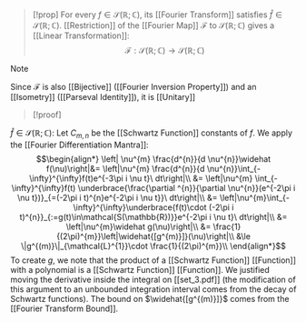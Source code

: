 >[!prop]
For every $f\in\mathcal{S}(\mathbb{R};\mathbb{C})$, its [[Fourier Transform]] satisfies $\widehat f\in\mathcal{S}(\mathbb{R};\mathbb{C})$. [[Restriction]] of the [[Fourier Map]] $\mathcal{F}$ to $\mathcal{S}(\mathbb{R};\mathbb{C})$ gives a [[Linear Transformation]]: $$\mathcal{F}:\mathcal{S}(\mathbb{R};\mathbb{C})\rightarrow \mathcal{S}(\mathbb{R};\mathbb{C})$$

>[!note]
>Since $\mathcal{F}$ is also [[Bijective]] ([[Fourier Inversion Property]]) and an [[Isometry]] ([[Parseval Identity]]), it is [[Unitary]]


>[!proof]

$\widehat f\in\mathcal{S}(\mathbb{R};\mathbb{C})$:
Let $C_{m,n}$ be the [[Schwartz Function]] constants of $f$. We apply the [[Fourier Differentiation Mantra]]:
$$\begin{align*}
\left| \nu^{m} \frac{d^{n}}{d \nu^{n}}\widehat f(\nu)\right|&= \left|\nu^{m} \frac{d^{n}}{d \nu^{n}}\int_{-\infty}^{\infty}f(t)e^{-3\pi i \nu t}\ dt\right|\\
&= \left|\nu^{m} \int_{-\infty}^{\infty}f(t) \underbrace{\frac{\partial ^{n}}{\partial  \nu^{n}}(e^{-2\pi i \nu t})}_{=(-2\pi i t)^{n}e^{-2\pi i \nu t}}\ dt\right|\\
&= \left|\nu^{m}\int_{-\infty}^{\infty}\underbrace{f(t)\cdot (-2\pi i t)^{n}}_{:=g(t)\in\mathcal{S(\mathbb{R})}}e^{-2\pi i \nu t}\ dt\right|\\
&= \left|\nu^{m}\widehat g(\nu)\right|\\
&= \frac{1}{(2\pi)^{m}}\left|\widehat{[g^{m)}]}(\nu)\right|\\
&\le \|g^{(m)}\|_{\mathcal{L}^{1}}\cdot \frac{1}{(2\pi)^{m}}\\
\end{align*}$$
To create $g$, we note that the product of a [[Schwartz Function]] [[Function]] with a polynomial is a [[Schwartz Function]] [[Function]]. We justified moving the derivative inside the integral on [[set_3.pdf]] (the modification of this argument to an unbounded integration interval comes from the decay of Schwartz functions). The bound on $\widehat{[g^{(m)}]}$ comes from the [[Fourier Transform Bound]]. 